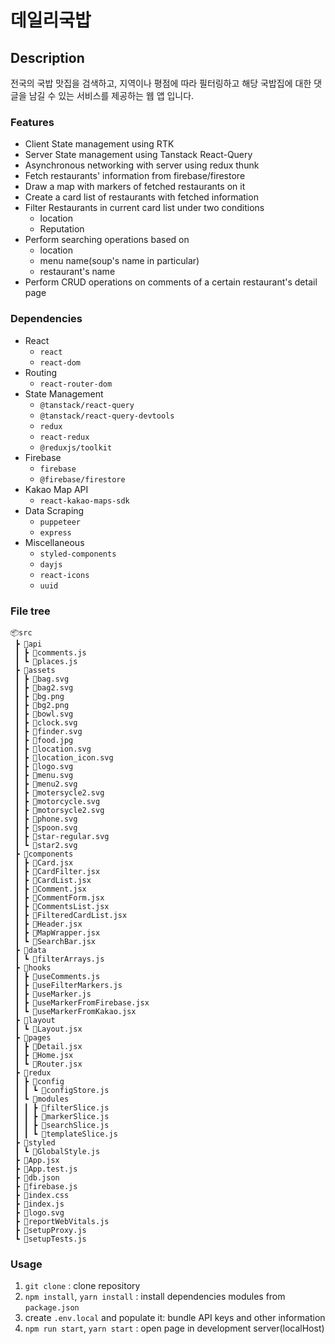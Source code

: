 # 데일리국밥

## Description

전국의 국밥 맛집을 검색하고, 지역이나 평점에 따라 필터링하고 해당 국밥집에 대한 댓글을 남길 수 있는 서비스를 제공하는 웹 앱 입니다.

### Features

- Client State management using RTK
- Server State management using Tanstack React-Query
- Asynchronous networking with server using redux thunk
- Fetch restaurants' information from firebase/firestore
- Draw a map with markers of fetched restaurants on it
- Create a card list of restaurants with fetched information
- Filter Restaurants in current card list under two conditions
  - location
  - Reputation
- Perform searching operations based on
  - location
  - menu name(soup's name in particular)
  - restaurant's name
- Perform CRUD operations on comments of a certain restaurant's detail page

### Dependencies

- React
  - `react`
  - `react-dom`
- Routing
  - `react-router-dom`
- State Management
  - `@tanstack/react-query`
  - `@tanstack/react-query-devtools`
  - `redux`
  - `react-redux`
  - `@reduxjs/toolkit`
- Firebase
  - `firebase`
  - `@firebase/firestore`
- Kakao Map API
  - `react-kakao-maps-sdk`
- Data Scraping
  - `puppeteer`
  - `express`
- Miscellaneous
  - `styled-components`
  - `dayjs`
  - `react-icons`
  - `uuid`

### File tree

```
📦src
 ┣ 📂api
 ┃ ┣ 📜comments.js
 ┃ ┗ 📜places.js
 ┣ 📂assets
 ┃ ┣ 📜bag.svg
 ┃ ┣ 📜bag2.svg
 ┃ ┣ 📜bg.png
 ┃ ┣ 📜bg2.png
 ┃ ┣ 📜bowl.svg
 ┃ ┣ 📜clock.svg
 ┃ ┣ 📜finder.svg
 ┃ ┣ 📜food.jpg
 ┃ ┣ 📜location.svg
 ┃ ┣ 📜location_icon.svg
 ┃ ┣ 📜logo.svg
 ┃ ┣ 📜menu.svg
 ┃ ┣ 📜menu2.svg
 ┃ ┣ 📜motersycle2.svg
 ┃ ┣ 📜motorcycle.svg
 ┃ ┣ 📜motorsycle2.svg
 ┃ ┣ 📜phone.svg
 ┃ ┣ 📜spoon.svg
 ┃ ┣ 📜star-regular.svg
 ┃ ┗ 📜star2.svg
 ┣ 📂components
 ┃ ┣ 📜Card.jsx
 ┃ ┣ 📜CardFilter.jsx
 ┃ ┣ 📜CardList.jsx
 ┃ ┣ 📜Comment.jsx
 ┃ ┣ 📜CommentForm.jsx
 ┃ ┣ 📜CommentsList.jsx
 ┃ ┣ 📜FilteredCardList.jsx
 ┃ ┣ 📜Header.jsx
 ┃ ┣ 📜MapWrapper.jsx
 ┃ ┗ 📜SearchBar.jsx
 ┣ 📂data
 ┃ ┗ 📜filterArrays.js
 ┣ 📂hooks
 ┃ ┣ 📜useComments.js
 ┃ ┣ 📜useFilterMarkers.js
 ┃ ┣ 📜useMarker.js
 ┃ ┣ 📜useMarkerFromFirebase.jsx
 ┃ ┗ 📜useMarkerFromKakao.jsx
 ┣ 📂layout
 ┃ ┗ 📜Layout.jsx
 ┣ 📂pages
 ┃ ┣ 📜Detail.jsx
 ┃ ┣ 📜Home.jsx
 ┃ ┗ 📜Router.jsx
 ┣ 📂redux
 ┃ ┣ 📂config
 ┃ ┃ ┗ 📜configStore.js
 ┃ ┗ 📂modules
 ┃ ┃ ┣ 📜filterSlice.js
 ┃ ┃ ┣ 📜markerSlice.js
 ┃ ┃ ┣ 📜searchSlice.js
 ┃ ┃ ┗ 📜templateSlice.js
 ┣ 📂styled
 ┃ ┗ 📜GlobalStyle.js
 ┣ 📜App.jsx
 ┣ 📜App.test.js
 ┣ 📜db.json
 ┣ 📜firebase.js
 ┣ 📜index.css
 ┣ 📜index.js
 ┣ 📜logo.svg
 ┣ 📜reportWebVitals.js
 ┣ 📜setupProxy.js
 ┗ 📜setupTests.js
```

### Usage

1. `git clone` : clone repository
3. `npm install`, `yarn install` : install dependencies modules from `package.json`
2. create `.env.local` and populate it: bundle API keys and other information
4. `npm run start`, `yarn start` : open page in development server(localHost)
